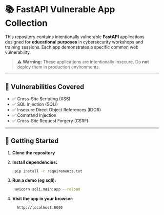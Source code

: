 # 📚 FastAPI Vulnerable App Collection

This repository contains intentionally vulnerable **FastAPI** applications designed for **educational purposes** in cybersecurity workshops and training sessions. Each app demonstrates a specific common web vulnerability.

> ⚠️ **Warning:** These applications are intentionally insecure. Do **not** deploy them in production environments.

---

## 🧪 Vulnerabilities Covered

- ✅ Cross-Site Scripting (XSS)
- ✅ SQL Injection (SQLi)
- ✅ Insecure Direct Object References (IDOR)
- ✅ Command Injection
- ✅ Cross-Site Request Forgery (CSRF)

---

## 🚀 Getting Started

1. **Clone the repository**
   
2. **Install dependencies:**
   ```bash
    pip install -r requirements.txt

3. **Run a demo (eg sqli):**
   ```bash
    uvicorn sqli.main:app --reload

4. **Visit the app in your browser:**
    ```arduino
      http://localhost:8000